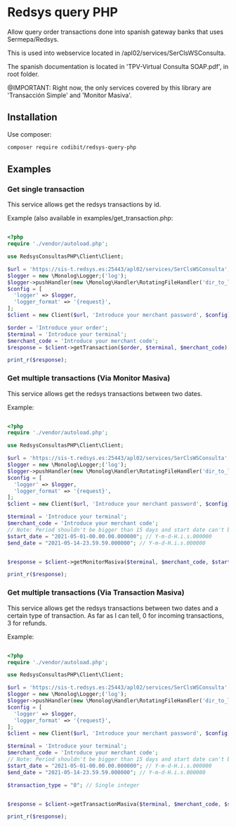 # Redsys query PHP

Allow query order transactions done into spanish gateway banks that uses Sermepa/Redsys.

This is used into webservice located in /apl02/services/SerClsWSConsulta.

The spanish documentation is located in 'TPV-Virtual Consulta SOAP.pdf', in root folder.

@IMPORTANT: Right now, the only services covered by this library are  'Transacción Simple' and 'Monitor Masiva'.

## Installation

Use composer:
```bash
composer require codibit/redsys-query-php
```

## Examples

### Get single transaction
This service allows get the redsys transactions by id. 

Example (also available in examples/get_transaction.php:


```php

<?php
require './vendor/autoload.php';

use RedsysConsultasPHP\Client\Client;

$url = 'https://sis-t.redsys.es:25443/apl02/services/SerClsWSConsulta';
$logger = new \Monolog\Logger;('log');
$logger->pushHandler(new \Monolog\Handler\RotatingFileHandler('dir_to_log/name_of_log.log'));
$config = [
  'logger' => $logger,
  'logger_format' => '{request}',
];
$client = new Client($url, 'Introduce your merchant password', $config);

$order = 'Introduce your order';
$terminal = 'Introduce your terminal';
$merchant_code = 'Introduce your merchant code';
$response = $client->getTransaction($order, $terminal, $merchant_code);

print_r($response);

```
### Get multiple transactions (Via Monitor Masiva)
This service allows get the redsys transactions between two dates.

Example:
```php

<?php
require './vendor/autoload.php';

use RedsysConsultasPHP\Client\Client;

$url = 'https://sis-t.redsys.es:25443/apl02/services/SerClsWSConsulta';
$logger = new \Monolog\Logger;('log');
$logger->pushHandler(new \Monolog\Handler\RotatingFileHandler('dir_to_log/name_of_log.log'));
$config = [
  'logger' => $logger,
  'logger_format' => '{request}',
];
$client = new Client($url, 'Introduce your merchant password', $config);

$terminal = 'Introduce your terminal';
$merchant_code = 'Introduce your merchant code';
// Note: Period shouldn't be bigger than 15 days and start date can't be older than 1 year.
$start_date = "2021-05-01-00.00.00.000000"; // Y-m-d-H.i.s.000000
$end_date = "2021-05-14-23.59.59.000000"; // Y-m-d-H.i.s.000000


$response = $client->getMonitorMasiva($terminal, $merchant_code, $start_date, $end_date);

print_r($response);

```
### Get multiple transactions (Via Transaction Masiva)
This service allows get the redsys transactions between two dates and a certain type of transaction.
As far as I can tell, 0 for incoming transactions, 3 for refunds.

Example:
```php

<?php
require './vendor/autoload.php';

use RedsysConsultasPHP\Client\Client;

$url = 'https://sis-t.redsys.es:25443/apl02/services/SerClsWSConsulta';
$logger = new \Monolog\Logger;('log');
$logger->pushHandler(new \Monolog\Handler\RotatingFileHandler('dir_to_log/name_of_log.log'));
$config = [
  'logger' => $logger,
  'logger_format' => '{request}',
];
$client = new Client($url, 'Introduce your merchant password', $config);

$terminal = 'Introduce your terminal';
$merchant_code = 'Introduce your merchant code';
// Note: Period shouldn't be bigger than 15 days and start date can't be older than 1 year.
$start_date = "2021-05-01-00.00.00.000000"; // Y-m-d-H.i.s.000000
$end_date = "2021-05-14-23.59.59.000000"; // Y-m-d-H.i.s.000000

$transaction_type = "0"; // Single integer


$response = $client->getTransactionMasiva($terminal, $merchant_code, $start_date, $end_date, $transaction_type);

print_r($response);
